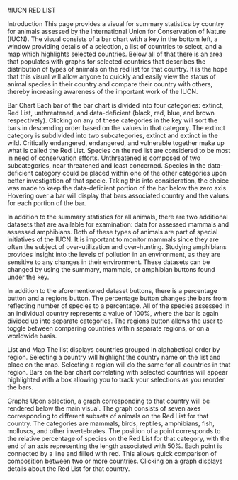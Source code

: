 #IUCN RED LIST

Introduction
This page provides a visual for summary statistics by country for animals assessed by the International Union for Conservation of Nature (IUCN). The visual consists of a bar chart with a key in the bottom left, a window providing details of a selection, a list of countries to select, and a map which highlights selected countries. Below all of that there is an area that populates with graphs for selected countries that describes the distribution of types of animals on the red list for that country. It is the hope that this visual will allow anyone to quickly and easily view the status of animal species in their country and compare their country with others, thereby increasing awareness of the important work of the IUCN.


Bar Chart
Each bar of the bar chart is divided into four categories: extinct, Red List, unthreatened, and data-deficient (black, red, blue, and brown respectively). Clicking on any of these categories in the key will sort the bars in descending order based on the values in that category. The extinct category is subdivided into two subcategories, extinct and extinct in the wild. Critically endangered, endangered, and vulnerable together make up what is called the Red List. Species on the red list are considered to be most in need of conservation efforts. Unthreatened is composed of two subcategories, near threatened and least concerned. Species in the data-deficient category could be placed within one of the other categories upon better investigation of that specie. Taking this into consideration, the choice was made to keep the data-deficient portion of the bar below the zero axis. Hovering over a bar will display that bars associated country and the values for each portion of the bar.


In addition to the summary statistics for all animals, there are two additional datasets that are available for examination: data for assessed mammals and assessed amphibians. Both of these types of animals are part of special initiatives of the IUCN. It is important to monitor mammals since they are often the subject of over-utilization and over-hunting. Studying amphibians provides insight into the levels of pollution in an environment, as they are sensitive to any changes in their environment. These datasets can be changed by using the summary, mammals, or amphibian buttons found under the key.


In addition to the aforementioned dataset buttons, there is a percentage button and a regions button. The percentage button changes the bars from reflecting number of species to a percentage. All of the species assessed in an individual country represents a value of 100%, where the bar is again divided up into separate categories. The regions button allows the user to toggle between comparing countries within separate regions, or on a worldwide basis.


List and Map
The list displays countries grouped in alphabetical order by region. Selecting a country will highlight the country name on the list and place on the map. Selecting a region will do the same for all countries in that region. Bars on the bar chart correlating with selected countries will appear highlighted with a box allowing you to track your selections as you reorder the bars.


Graphs
Upon selection, a graph corresponding to that country will be rendered below the main visual. The graph consists of seven axes corresponding to different subsets of animals on the Red List for that country. The categories are mammals, birds, reptiles, amphibians, fish, molluscs, and other invertebrates. The position of a point corresponds to the relative percentage of species on the Red List for that category, with the end of an axis representing the length associated with 50%. Each point is connected by a line and filled with red. This allows quick comparison of composition between two or more countries. Clicking on a graph displays details about the Red List for that country.
